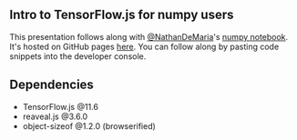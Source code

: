 ## Intro to TensorFlow.js for numpy users

This presentation follows along with [@NathanDeMaria](https://github.com/NathanDeMaria)'s [numpy notebook](https://gist.github.com/NathanDeMaria/634bc47cff459eb1b899d09e63f8cbdd).
It's hosted on GitHub pages [here](https://jbencook.github.io/intro-tensorflow-js/index.html).
You can follow along by pasting code snippets into the developer console.

## Dependencies

* TensorFlow.js @11.6
* reaveal.js @3.6.0
* object-sizeof @1.2.0 (browserified)
